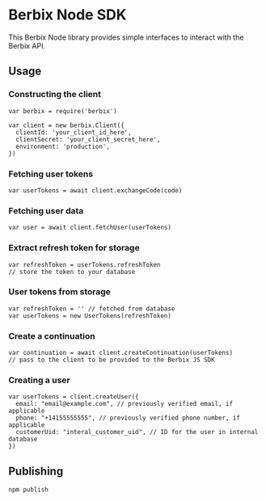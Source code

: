 # Berbix Node SDK

This Berbix Node library provides simple interfaces to interact with the Berbix API.

## Usage

### Constructing the client

    var berbix = require('berbix')

    var client = new berbix.Client({
      clientId: 'your_client_id_here',
      clientSecret: 'your_client_secret_here',
      environment: 'production',
    })

### Fetching user tokens

    var userTokens = await client.exchangeCode(code)

### Fetching user data

    var user = await client.fetchUser(userTokens)

### Extract refresh token for storage

    var refreshToken = userTokens.refreshToken
    // store the token to your database

### User tokens from storage

    var refreshToken = '' // fetched from database
    var userTokens = new UserTokens(refreshToken)

### Create a continuation

    var continuation = await client.createContinuation(userTokens)
    // pass to the client to be provided to the Berbix JS SDK

### Creating a user

    var userTokens = client.createUser({
      email: "email@example.com", // previously verified email, if applicable
      phone: "+14155555555", // previously verified phone number, if applicable
      customerUid: "interal_customer_uid", // ID for the user in internal database
    })

## Publishing

    npm publish
